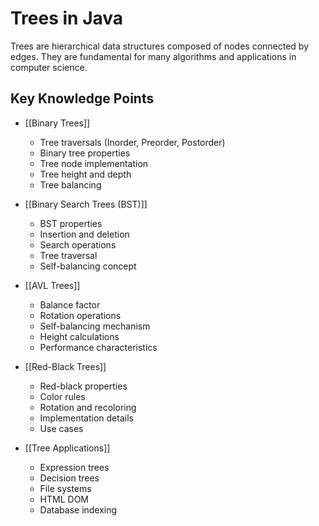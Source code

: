# Trees in Java

Trees are hierarchical data structures composed of nodes connected by edges. They are fundamental for many algorithms and applications in computer science.

## Key Knowledge Points

- [[Binary Trees]]
  - Tree traversals (Inorder, Preorder, Postorder)
  - Binary tree properties
  - Tree node implementation
  - Tree height and depth
  - Tree balancing

- [[Binary Search Trees (BST)]]
  - BST properties
  - Insertion and deletion
  - Search operations
  - Tree traversal
  - Self-balancing concept

- [[AVL Trees]]
  - Balance factor
  - Rotation operations
  - Self-balancing mechanism
  - Height calculations
  - Performance characteristics

- [[Red-Black Trees]]
  - Red-black properties
  - Color rules
  - Rotation and recoloring
  - Implementation details
  - Use cases

- [[Tree Applications]]
  - Expression trees
  - Decision trees
  - File systems
  - HTML DOM
  - Database indexing
